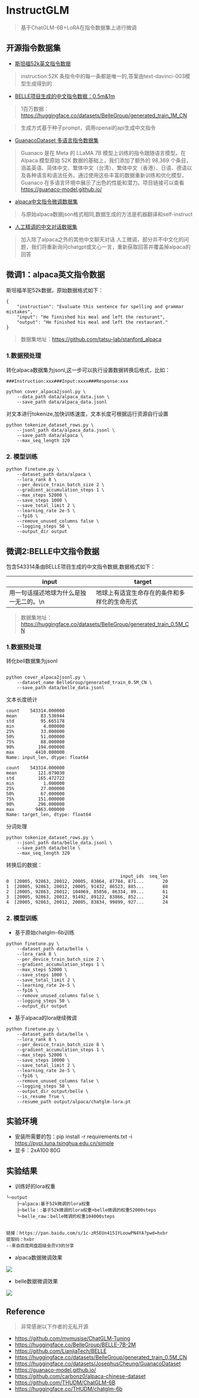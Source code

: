 # InstructGLM

> 基于ChatGLM-6B+LoRA在指令数据集上进行微调

## 开源指令数据集

- [斯坦福52k英文指令数据](https://github.com/tatsu-lab/stanford_alpaca)

> instruction:52K 条指令中的每一条都是唯一的,答案由text-davinci-003模型生成得到的

- [BELLE项目生成的中文指令数据：0.5m&1m](https://huggingface.co/datasets/BelleGroup/generated_train_0.5M_CN)

> 1百万数据：https://huggingface.co/datasets/BelleGroup/generated_train_1M_CN

> 生成方式基于种子prompt，调用openai的api生成中文指令

- [GuanacoDataset 多语言指令数据集](https://huggingface.co/datasets/JosephusCheung/GuanacoDataset)

> Guanaco 是在 Meta 的 LLaMA 7B 模型上训练的指令跟随语言模型。在 Alpaca 模型原始 52K 数据的基础上，我们添加了额外的 98,369 个条目，涵盖英语、简体中文、繁体中文（台湾）、繁体中文（香港）、日语、德语以及各种语言和语法任务。通过使用这些丰富的数据重新训练和优化模型，Guanaco 在多语言环境中展示了出色的性能和潜力。项目链接可以查看
> https://guanaco-model.github.io/

- [alpaca中文指令微调数据集](https://github.com/carbonz0/alpaca-chinese-dataset)

> 与原始alpaca数据json格式相同,数据生成的方法是机器翻译和self-instruct

- [人工精调的中文对话数据集](https://github.com/hikariming/alpaca_chinese_dataset)
>加入除了alpaca之外的其他中文聊天对话
人工微调，部分并不中文化的问题，我们将重新询问chatgpt或文心一言，重新获取回答并覆盖掉alpaca的回答


## 微调1：alpaca英文指令数据

斯坦福羊驼52k数据，原始数据格式如下：

```text
{
    "instruction": "Evaluate this sentence for spelling and grammar mistakes",
    "input": "He finnished his meal and left the resturant",
    "output": "He finished his meal and left the restaurant."
}
```

> 数据集地址：https://github.com/tatsu-lab/stanford_alpaca

### 1.数据预处理

转化alpaca数据集为jsonl,这一步可以执行设置数据转换后格式，比如：

```text
###Instruction:xxx###Input:xxxx###Response:xxx
```

```shell
python cover_alpaca2jsonl.py \
    --data_path data/alpaca_data.json \
    --save_path data/alpaca_data.jsonl 
```

对文本进行tokenize,加快训练速度，文本长度可根据运行资源自行设置

```shell
python tokenize_dataset_rows.py \
    --jsonl_path data/alpaca_data.jsonl \
    --save_path data/alpaca \
    --max_seq_length 320
```

### 2. 模型训练

```shell
python finetune.py \
    --dataset_path data/alpaca \
    --lora_rank 8 \
    --per_device_train_batch_size 2 \
    --gradient_accumulation_steps 1 \
    --max_steps 52000 \
    --save_steps 1000 \
    --save_total_limit 2 \
    --learning_rate 2e-5 \
    --fp16 \
    --remove_unused_columns false \
    --logging_steps 50 \
    --output_dir output
```

## 微调2:BELLE中文指令数据

包含543314条由BELLE项目生成的中文指令数据,数据格式如下：

|input| target |
|----|----|
|用一句话描述地球为什么是独一无二的。\n  |   地球上有适宜生命存在的条件和多样化的生命形式|

> 数据集地址：https://huggingface.co/datasets/BelleGroup/generated_train_0.5M_CN

### 1.数据预处理

转化bell数据集为jsonl

```shell

python cover_alpaca2jsonl.py \
    --dataset_name BelleGroup/generated_train_0.5M_CN \
    --save_path data/belle_data.jsonl 
```

文本长度统计

```text
count    543314.000000
mean         83.536944
std          95.665178
min           4.000000
25%          33.000000
50%          51.000000
75%          88.000000
90%         194.000000
max        4410.000000
Name: input_len, dtype: float64

count    543314.000000
mean        121.079030
std         165.472722
min           1.000000
25%          27.000000
50%          67.000000
75%         151.000000
90%         296.000000
max        9463.000000
Name: target_len, dtype: float64
```

分词处理

```shell
python tokenize_dataset_rows.py \
    --jsonl_path data/belle_data.jsonl \
    --save_path data/belle \
    --max_seq_length 320
```

转换后的数据：

```text
                                           input_ids  seq_len                                                                                                                   
0  [20005, 92863, 20012, 20005, 83864, 87784, 871...       20
1  [20005, 92863, 20012, 20005, 91432, 86523, 885...       80
2  [20005, 92863, 20012, 104069, 85056, 86334, 89...       61
3  [20005, 92863, 20012, 91492, 89122, 83866, 852...       24
4  [20005, 92863, 20012, 20005, 83834, 99899, 927...       24
```

### 2. 模型训练

- 基于原始chatglm-6b训练

```shell
python finetune.py \
    --dataset_path data/belle \
    --lora_rank 8 \
    --per_device_train_batch_size 2 \
    --gradient_accumulation_steps 1 \
    --max_steps 52000 \
    --save_steps 1000 \
    --save_total_limit 2 \
    --learning_rate 2e-5 \
    --fp16 \
    --remove_unused_columns false \
    --logging_steps 50 \
    --output_dir output
```

- 基于alpaca的lora继续微调

```shell
python finetune.py \
    --dataset_path data/belle \
    --lora_rank 8 \
    --per_device_train_batch_size 8 \
    --gradient_accumulation_steps 1 \
    --max_steps 52000 \
    --save_steps 10000 \
    --save_total_limit 2 \
    --learning_rate 2e-5 \
    --fp16 \
    --remove_unused_columns false \
    --logging_steps 50 \
    --output_dir output/belle \
    --is_resume True \
    --resume_path output/alpaca/chatglm-lora.pt
```

## 实验环境

- 安装所需要的包：pip install -r requirements.txt -i https://pypi.tuna.tsinghua.edu.cn/simple
- 显卡：2xA100 80G

## 实验结果
- 训练好的lora权重
```text
└─output
    ├─alpaca:基于52k微调的lora权重
    ├─belle：:基于52k微调的lora权重+belle微调的权重52000steps
    └─belle_raw：belle微调的权重104000steps

```


```

链接：https://pan.baidu.com/s/1c-zRSEUn4151YLoowPN4YA?pwd=hxbr
提取码：hxbr
--来自百度网盘超级会员V3的分享
```


- alpaca数据微调效果

![](https://raw.githubusercontent.com/yanqiangmiffy/InstructGLM/master/examples/alpaca.png)

- belle数据微调效果

![](https://raw.githubusercontent.com/yanqiangmiffy/InstructGLM/master/examples/belle.png)
## Reference

> 非常感谢以下作者的无私开源

- https://github.com/mymusise/ChatGLM-Tuning
- https://huggingface.co/BelleGroup/BELLE-7B-2M
- https://github.com/LianjiaTech/BELLE
- https://huggingface.co/datasets/BelleGroup/generated_train_0.5M_CN
- https://huggingface.co/datasets/JosephusCheung/GuanacoDataset
- https://guanaco-model.github.io/
- https://github.com/carbonz0/alpaca-chinese-dataset
- https://github.com/THUDM/ChatGLM-6B
- https://huggingface.co/THUDM/chatglm-6b
